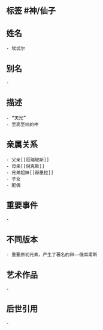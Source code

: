 ## 标签  #神/仙子
## 姓名
	- 埃忒尔
## 别名
	-
## 描述
	- “天光”
	- 至高至纯的神
## 亲属关系
	- 父亲[[厄瑞玻斯]]
	- 母亲[[倪克斯]]
	- 兄弟姐妹[[赫墨拉]]
	- 子女
	- 配偶
## 重要事件
	-
## 不同版本
	- 重要原初元素，产生了著名的卵——俄耳甫斯
## 艺术作品
	-
## 后世引用
	-
